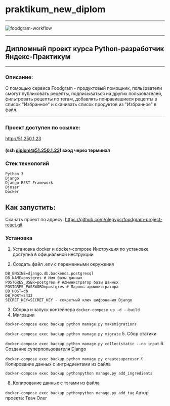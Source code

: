 # praktikum_new_diplom
***
![foodgram-workflow](https://github.com/olegvpc/foodgram-project-react/workflows/foodgram-workflow/badge.svg)
***
## Дипломный проект курса Python-разработчик Яндекс-Практикум
***
### Описание:
С помощью сервиса Foodgram - продуктовый помощник, пользователи смогут публиковать рецепты, 
подписываться на других пользователей, фильтровать рецепты по тегам,
добавлять понравившиеся рецепты в список "Избранное" 
и скачивать список продуктов из "Избранное" в файл.
***
### Проект доступен по ссылке:

http://51.250.1.23
#### (ssh diplom@51.250.1.23) вход через терминал


### Стек технологий
```
Python 3
Django
Django REST Framework
Djoser
Docker
```
## Как запустить:
Скачать проект по адресу:
https://github.com/olegvpc/foodgram-project-react.git

### Установка
1. Установка docker и docker-compose
Инструкция по установке доступна в официальной инструкции

2. Создать файл .env с переменными окружения
```
DB_ENGINE=django.db.backends.postgresql
DB_NAME=postgres # Имя базы данных
POSTGRES_USER=postgres # Администратор базы данных
POSTGRES_PASSWORD=postgres # Пароль администратора
DB_HOST=db
DB_PORT=5432
SECRET_KEY=SECRET_KEY - секретный ключ шифрования Django
```
3. Сборка и запуск контейнера
```docker-compose up -d --build```
4. Миграции

```docker-compose exec backup python manage.py makemigrations```

```docker-compose exec backup python manage.py migrate```
5. Сбор статики

```docker-compose exec backup python manage.py collectstatic --no input```
6. Создание суперпользователя Django

```docker-compose exec backup python manage.py createsuperuser```
7. Копирование данных с ингридиентами из файла

```docker-compose exec backup pythonpython manage.py add_ingredients```

8. Копирование данных с тэгами из файла

```docker-compose exec backup pythonpython manage.py add_tag```
Автор проекта: Ткач Олег
